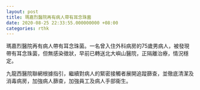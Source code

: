 ```yaml
---
layout: post
title: 瑪嘉烈醫院再有病人帶有耳念珠菌
date: 2020-08-25 22:33:55.000000000 +08:00
categories: rthk
---
```


瑪嘉烈醫院再有病人帶有耳念珠菌。一名曾入住外科病房的75歲男病人，被發現帶有耳念珠菌，但無感染徵狀，早前已轉送北大嶼山醫院，正隔離治療，情況穩定。

九龍西醫院聯網根據指引，繼續對病人的緊密接觸者展開追蹤篩查，並徹底清潔及消毒病房，加強病人篩查，加強員工及病人手部衞生。
